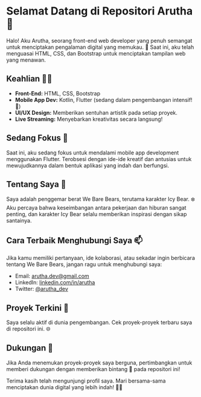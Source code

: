 # Selamat Datang di Repositori Arutha 🚀

Halo! Aku Arutha, seorang front-end web developer yang penuh semangat untuk menciptakan pengalaman digital yang memukau. 🌟 Saat ini, aku telah menguasai HTML, CSS, dan Bootstrap untuk menciptakan tampilan web yang menawan.

## Keahlian 👨‍💻
- **Front-End:** HTML, CSS, Bootstrap
- **Mobile App Dev:** Kotlin, Flutter (sedang dalam pengembangan intensif! 🚀)
- **UI/UX Design:** Memberikan sentuhan artistik pada setiap proyek.
- **Live Streaming:** Menyebarkan kreativitas secara langsung!

## Sedang Fokus 🎯
Saat ini, aku sedang fokus untuk mendalami mobile app development menggunakan Flutter. Terobsesi dengan ide-ide kreatif dan antusias untuk mewujudkannya dalam bentuk aplikasi yang indah dan berfungsi.

## Tentang Saya 🧑
Saya adalah penggemar berat We Bare Bears, terutama karakter Icy Bear. ❄️ Aku percaya bahwa keseimbangan antara pekerjaan dan hiburan sangat penting, dan karakter Icy Bear selalu memberikan inspirasi dengan sikap santainya.

## Cara Terbaik Menghubungi Saya 📫
Jika kamu memiliki pertanyaan, ide kolaborasi, atau sekadar ingin berbicara tentang We Bare Bears, jangan ragu untuk menghubungi saya:
- Email: arutha.dev@gmail.com
- LinkedIn: [linkedin.com/in/arutha](https://www.linkedin.com/in/arutha)
- Twitter: [@arutha_dev](https://twitter.com/arutha_dev)

## Proyek Terkini 🚀
Saya selalu aktif di dunia pengembangan. Cek proyek-proyek terbaru saya di repositori ini. 🌐

## Dukungan 💖
Jika Anda menemukan proyek-proyek saya berguna, pertimbangkan untuk memberi dukungan dengan memberikan bintang 🌟 pada repositori ini!

Terima kasih telah mengunjungi profil saya. Mari bersama-sama menciptakan dunia digital yang lebih indah! 🚀✨
